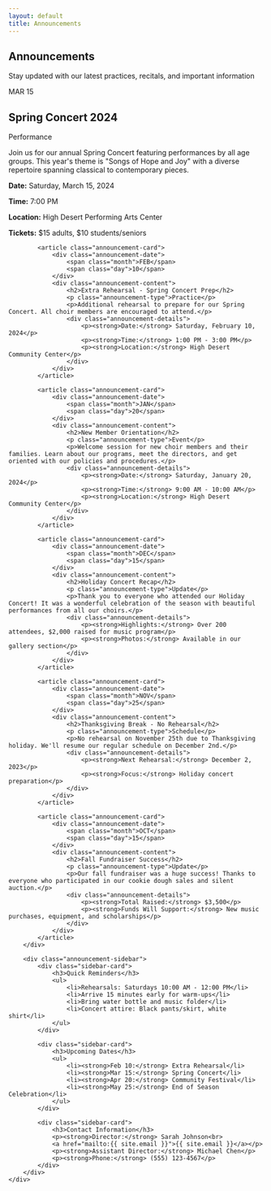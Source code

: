```yaml
---
layout: default
title: Announcements
---
```


<section class="announcements-hero">
    <div class="container">
        <h1>Announcements</h1>
        <p>Stay updated with our latest practices, recitals, and important information</p>
    </div>
</section>

<section class="announcements-content">
    <div class="container">
        <div class="announcements-grid">
            <article class="announcement-card featured">
                <div class="announcement-date">
                    <span class="month">MAR</span>
                    <span class="day">15</span>
                </div>
                <div class="announcement-content">
                    <h2>Spring Concert 2024</h2>
                    <p class="announcement-type">Performance</p>
                    <p>Join us for our annual Spring Concert featuring performances by all age groups. This year's theme is "Songs of Hope and Joy" with a diverse repertoire spanning classical to contemporary pieces.</p>
                    <div class="announcement-details">
                        <p><strong>Date:</strong> Saturday, March 15, 2024</p>
                        <p><strong>Time:</strong> 7:00 PM</p>
                        <p><strong>Location:</strong> High Desert Performing Arts Center</p>
                        <p><strong>Tickets:</strong> $15 adults, $10 students/seniors</p>
                    </div>
                </div>
            </article>

            <article class="announcement-card">
                <div class="announcement-date">
                    <span class="month">FEB</span>
                    <span class="day">10</span>
                </div>
                <div class="announcement-content">
                    <h2>Extra Rehearsal - Spring Concert Prep</h2>
                    <p class="announcement-type">Practice</p>
                    <p>Additional rehearsal to prepare for our Spring Concert. All choir members are encouraged to attend.</p>
                    <div class="announcement-details">
                        <p><strong>Date:</strong> Saturday, February 10, 2024</p>
                        <p><strong>Time:</strong> 1:00 PM - 3:00 PM</p>
                        <p><strong>Location:</strong> High Desert Community Center</p>
                    </div>
                </div>
            </article>

            <article class="announcement-card">
                <div class="announcement-date">
                    <span class="month">JAN</span>
                    <span class="day">20</span>
                </div>
                <div class="announcement-content">
                    <h2>New Member Orientation</h2>
                    <p class="announcement-type">Event</p>
                    <p>Welcome session for new choir members and their families. Learn about our programs, meet the directors, and get oriented with our policies and procedures.</p>
                    <div class="announcement-details">
                        <p><strong>Date:</strong> Saturday, January 20, 2024</p>
                        <p><strong>Time:</strong> 9:00 AM - 10:00 AM</p>
                        <p><strong>Location:</strong> High Desert Community Center</p>
                    </div>
                </div>
            </article>

            <article class="announcement-card">
                <div class="announcement-date">
                    <span class="month">DEC</span>
                    <span class="day">15</span>
                </div>
                <div class="announcement-content">
                    <h2>Holiday Concert Recap</h2>
                    <p class="announcement-type">Update</p>
                    <p>Thank you to everyone who attended our Holiday Concert! It was a wonderful celebration of the season with beautiful performances from all our choirs.</p>
                    <div class="announcement-details">
                        <p><strong>Highlights:</strong> Over 200 attendees, $2,000 raised for music program</p>
                        <p><strong>Photos:</strong> Available in our gallery section</p>
                    </div>
                </div>
            </article>

            <article class="announcement-card">
                <div class="announcement-date">
                    <span class="month">NOV</span>
                    <span class="day">25</span>
                </div>
                <div class="announcement-content">
                    <h2>Thanksgiving Break - No Rehearsal</h2>
                    <p class="announcement-type">Schedule</p>
                    <p>No rehearsal on November 25th due to Thanksgiving holiday. We'll resume our regular schedule on December 2nd.</p>
                    <div class="announcement-details">
                        <p><strong>Next Rehearsal:</strong> December 2, 2023</p>
                        <p><strong>Focus:</strong> Holiday concert preparation</p>
                    </div>
                </div>
            </article>

            <article class="announcement-card">
                <div class="announcement-date">
                    <span class="month">OCT</span>
                    <span class="day">15</span>
                </div>
                <div class="announcement-content">
                    <h2>Fall Fundraiser Success</h2>
                    <p class="announcement-type">Update</p>
                    <p>Our fall fundraiser was a huge success! Thanks to everyone who participated in our cookie dough sales and silent auction.</p>
                    <div class="announcement-details">
                        <p><strong>Total Raised:</strong> $3,500</p>
                        <p><strong>Funds Will Support:</strong> New music purchases, equipment, and scholarships</p>
                    </div>
                </div>
            </article>
        </div>

        <div class="announcement-sidebar">
            <div class="sidebar-card">
                <h3>Quick Reminders</h3>
                <ul>
                    <li>Rehearsals: Saturdays 10:00 AM - 12:00 PM</li>
                    <li>Arrive 15 minutes early for warm-ups</li>
                    <li>Bring water bottle and music folder</li>
                    <li>Concert attire: Black pants/skirt, white shirt</li>
                </ul>
            </div>

            <div class="sidebar-card">
                <h3>Upcoming Dates</h3>
                <ul>
                    <li><strong>Feb 10:</strong> Extra Rehearsal</li>
                    <li><strong>Mar 15:</strong> Spring Concert</li>
                    <li><strong>Apr 20:</strong> Community Festival</li>
                    <li><strong>May 25:</strong> End of Season Celebration</li>
                </ul>
            </div>

            <div class="sidebar-card">
                <h3>Contact Information</h3>
                <p><strong>Director:</strong> Sarah Johnson<br>
                <a href="mailto:{{ site.email }}">{{ site.email }}</a></p>
                <p><strong>Assistant Director:</strong> Michael Chen</p>
                <p><strong>Phone:</strong> (555) 123-4567</p>
            </div>
        </div>
    </div>
</section>